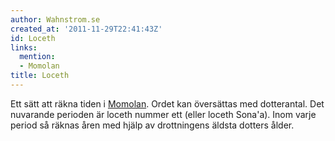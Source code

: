 ```yaml
---
author: Wahnstrom.se
created_at: '2011-11-29T22:41:43Z'
id: Loceth
links:
  mention:
  - Momolan
title: Loceth
---
```


Ett sätt att räkna tiden i [Momolan]. Ordet kan översättas med dotterantal. Det nuvarande perioden
är loceth nummer ett (eller loceth Sona'a). Inom varje period så räknas åren med hjälp av
drottningens äldsta dotters ålder.

  [Momolan]: Momolan
